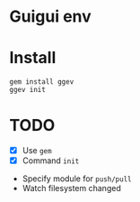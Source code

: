 Guigui env
=================

# Install

```
gem install ggev
ggev init
```

# TODO

- [X] Use `gem`
- [X] Command `init`
- Specify module for `push/pull`
- Watch filesystem changed
